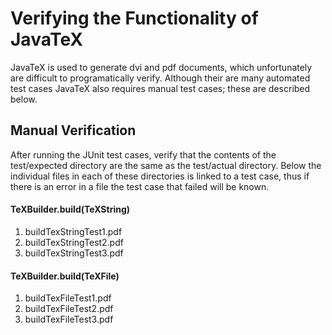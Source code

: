 # Verifying the Functionality of JavaTeX

JavaTeX is used to generate dvi and pdf documents, which unfortunately are difficult to programatically verify. Although their are many automated test cases JavaTeX also requires manual test cases; these are described below.

## Manual Verification
After running the JUnit test cases, verify that the contents of the test/expected directory are the same as the test/actual directory. Below the individual files in each of these directories is linked to a test case, thus if there is an error in a file the test case that failed will be known. 

#### TeXBuilder.build(TeXString)
1. buildTexStringTest1.pdf
2. buildTexStringTest2.pdf
3. buildTexStringTest3.pdf

#### TeXBuilder.build(TeXFile)
1. buildTexFileTest1.pdf
2. buildTexFileTest2.pdf
3. buildTexFileTest3.pdf
